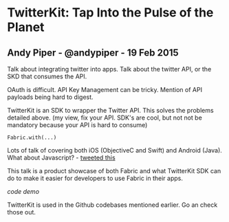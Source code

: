 # TwitterKit: Tap Into the Pulse of the Planet

## Andy Piper - @andypiper - 19 Feb 2015


Talk about integrating twitter into apps. Talk about the twitter API, or the SKD that consumes the API.

OAuth is difficult.
API Key Management can be tricky.
Mention of API payloads being hard to digest.

TwitterKit is an SDK to wrapper the Twitter API. This solves the problems detailed above.
(my view, fix your API. SDK's are cool, but not not be mandatory because your API is hard to consume)

`Fabric.with(...)`

Lots of talk of covering both iOS (ObjectiveC and Swift) and Android (Java). What about Javascript? - [tweeted this](https://twitter.com/hpoom/status/568436504638259200)

This talk is a product showcase of both Fabric and what TwitterKit SDK can do to make it easier for developers to use Fabric in their apps.


*code demo*


TwitterKit is used in the Github codebases mentioned earlier. Go an check those out.

